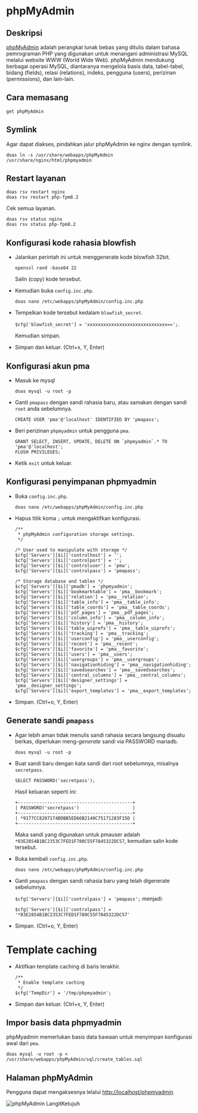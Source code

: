 # phpMyAdmin

## Deskripsi

[phpMyAdmin] adalah perangkat lunak bebas yang ditulis dalam bahasa pemrograman PHP yang digunakan untuk menangani administrasi MySQL melalui website WWW (World Wide Web). phpMyAdmin mendukung berbagai operasi MySQL, diantaranya mengelola basis data, tabel-tabel, bidang (fields), relasi (relations), indeks, pengguna (users), perizinan (permissions), dan lain-lain.

## Cara memasang

```
get phpMyAdmin
```

## Symlink

Agar dapat diakses, pindahkan jalur phpMyAdmin ke nginx dengan symlink.

```
doas ln -s /usr/share/webapps/phpMyAdmin /usr/share/nginx/html/phpmyadmin
```

## Restart layanan

```
doas rsv restart nginx
doas rsv restart php-fpm8.2
```

Cek semua layanan.

```
doas rsv status nginx
doas rsv status php-fpm8.2
```

## Konfigurasi kode rahasia blowfish

* Jalankan perintah ini untuk menggenerate kode blowfish 32bit.

    ```
    openssl rand -base64 22
    ```

    Salin (copy) kode tersebut.

* Kemudian buka `config.inc.php`.

    ```
    doas nano /etc/webapps/phpMyAdmin/config.inc.php
    ```

* Tempelkan kode tersebut kedalam `blowfish_secret`.

    `$cfg['blowfish_secret'] = 'xxxxxxxxxxxxxxxxxxxxxxxxxxxxxx==';`.

    Kemudian simpan.

* Simpan dan keluar. (Ctrl+x, Y, Enter)

## Konfigurasi akun pma

* Masuk ke mysql

    ```
    doas mysql -u root -p
    ```

* Ganti `pmapass` dengan sandi rahasia baru, atau samakan dengan sandi `root` anda sebelumnya.

    ```
    CREATE USER 'pma'@'localhost' IDENTIFIED BY 'pmapass';
    ```

* Beri perizinan `phpmyadmin` untuk pengguna `pma`.

    ```
    GRANT SELECT, INSERT, UPDATE, DELETE ON `phpmyadmin`.* TO 'pma'@'localhost';
    FLUSH PRIVILEGES;
    ```

* Ketik `exit` untuk keluar.

## Konfigurasi penyimpanan phpmyadmin

* Buka `config.inc.php`.

    ```
    doas nano /etc/webapps/phpMyAdmin/config.inc.php
    ```

* Hapus titik koma `;` untuk mengaktifkan konfigurasi.

    ```
    /**
     * phpMyAdmin configuration storage settings.
     */

    /* User used to manipulate with storage */
    $cfg['Servers'][$i]['controlhost'] = '';
    $cfg['Servers'][$i]['controlport'] = '';
    $cfg['Servers'][$i]['controluser'] = 'pma';
    $cfg['Servers'][$i]['controlpass'] = 'pmapass';

    /* Storage database and tables */
    $cfg['Servers'][$i]['pmadb'] = 'phpmyadmin';
    $cfg['Servers'][$i]['bookmarktable'] = 'pma__bookmark';
    $cfg['Servers'][$i]['relation'] = 'pma__relation';
    $cfg['Servers'][$i]['table_info'] = 'pma__table_info';
    $cfg['Servers'][$i]['table_coords'] = 'pma__table_coords';
    $cfg['Servers'][$i]['pdf_pages'] = 'pma__pdf_pages';
    $cfg['Servers'][$i]['column_info'] = 'pma__column_info';
    $cfg['Servers'][$i]['history'] = 'pma__history';
    $cfg['Servers'][$i]['table_uiprefs'] = 'pma__table_uiprefs';
    $cfg['Servers'][$i]['tracking'] = 'pma__tracking';
    $cfg['Servers'][$i]['userconfig'] = 'pma__userconfig';
    $cfg['Servers'][$i]['recent'] = 'pma__recent';
    $cfg['Servers'][$i]['favorite'] = 'pma__favorite';
    $cfg['Servers'][$i]['users'] = 'pma__users';
    $cfg['Servers'][$i]['usergroups'] = 'pma__usergroups';
    $cfg['Servers'][$i]['navigationhiding'] = 'pma__navigationhiding';
    $cfg['Servers'][$i]['savedsearches'] = 'pma__savedsearches';
    $cfg['Servers'][$i]['central_columns'] = 'pma__central_columns';
    $cfg['Servers'][$i]['designer_settings'] = 'pma__designer_settings';
    $cfg['Servers'][$i]['export_templates'] = 'pma__export_templates';
    ```

* Simpan. (Ctrl+o, Y, Enter)

## Generate sandi `pmapass`

* Agar lebih aman tidak menulis sandi rahasia secara langsung disuatu berkas, diperlukan meng-_generate_ sandi via PASSWORD mariadb.

    ```
    doas mysql -u root -p
    ```

* Buat sandi baru dengan kata sandi dari root sebelumnya, misalnya `secretpass`.

    ```
    SELECT PASSWORD('secretpass');
    ```

    Hasil keluaran seperti ini:

    ```
    +-------------------------------------------+
    | PASSWORD('secretpass')                    |
    +-------------------------------------------+
    | *9177CC8207174BDBB5ED66B2140C75171283F15D |
    +-------------------------------------------+
    ```

    Maka sandi yang digunakan untuk pmauser adalah `*03E2854B1BC2353C7FED1F780C55F7845322DC57`, kemudian salin kode tersebut.

* Buka kembali `config.inc.php`.

    ```
    doas nano /etc/webapps/phpMyAdmin/config.inc.php
    ```

* Ganti `pmapass` dengan sandi rahasia baru yang telah digenerate sebelumnya.

    `$cfg['Servers'][$i]['controlpass'] = 'pmapass';` menjadi:

    ```
    $cfg['Servers'][$i]['controlpass'] = '*03E2854B1BC2353C7FED1F780C55F7845322DC57'
    ```
* Simpan. (Ctrl+o, Y, Enter)

# Template caching

* Aktifkan template caching di baris terakhir.

    ```
    /**
     * Enable template caching
     */
    $cfg['TempDir'] = '/tmp/phpmyadmin';
    ```

* Simpan dan keluar. (Ctrl+x, Y, Enter)

## Impor basis data phpmyadmin

phpMyadmin memerlukan basis data bawaan untuk menyimpan konfigurasi awal dari `pma`.

```
doas mysql -u root -p < /usr/share/webapps/phpMyAdmin/sql/create_tables.sql
```

## Halaman phpMyAdmin

Pengguna dapat mengaksesnya lelalui <http://localhost/phpmyadmin>

![phpMyAdmin LangitKetujuh](../../media/image/phpmyadmin-langitketujuh-id.webp)

[phpMyAdmin]:https://www.phpmyadmin.net/
